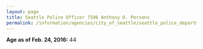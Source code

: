```yaml
---
layout: page
title: Seattle Police Officer 7596 Anthony D. Persons
permalink: /information/agencies/city_of_seattle/seattle_police_department/copbook/7596/
---
```


**Age as of Feb. 24, 2016:** 44
